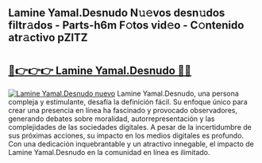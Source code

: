 ## Lamine Yamal.Desnudo N𝚞𝚎vos desn𝚞dos filtr𝚊dos - Parts-h6m F𝚘tos vid𝚎o - C𝚘ntenido atr𝚊ctivo pZlTZ

# <h2><a href="http://mb1ubi.tromn.icu/?c=Lamine+Yamal.Desnudo">🔗👉👉👉 Lamine Yamal.Desnudo 🔗🔗</a></h2>

[![Lamine Yamal.Desnudo nuevo](https://i.imgur.com/pEAQMta.gif)](http://mb1ubi.tromn.icu/?c=Lamine+Yamal.Desnudo)
Lamine Yamal.Desnudo, una persona compleja y estimulante, desafía la definición fácil. Su enfoque único para crear una presencia en línea ha fascinado y provocado observadores, generando debates sobre moralidad, autorrepresentación y las complejidades de las sociedades digitales. A pesar de la incertidumbre de sus próximas acciones, su impacto en los medios digitales es profundo. Con una dedicación inquebrantable y un atractivo innegable, el impacto de Lamine Yamal.Desnudo en la comunidad en línea es ilimitado.
